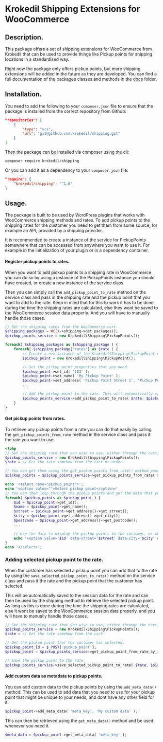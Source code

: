 # Krokedil Shipping Extensions for WooCommerce

## Description.
This package offers a set of shipping extensions for WooCommerce from Krokedil that can be used to provide things like Pickup points for shipping locations in a standardised way.

Right now the package only offers pickup points, but more shipping extensions will be added in the future as they are developed.
You can find a full documentation of the packages classes and methods in the [docs](docs) folder.

## Installation.
You need to add the following to your `composer.json` file to ensure that the package is installed from the correct repository from Github:
```json
"repositories": [
    {
        "type": "vcs",
        "url": "git@github.com:krokedil/shipping.git"
    }
]

```
Then the package can be installed via composer using the cli:
```bash
composer require krokedil/shipping
```

Or you can add it as a dependency to your `composer.json` file:
```json
"require": {
    "krokedil/shipping": "^1.0"
}
```

## Usage.
The package is built to be used by WordPress plugins that works with WooCommerce shipping methods and rates.
To add pickup points to the shipping rates for the customer you need to get them from some source, for example an API, provided by a shipping provider.

It is recommended to create a instance of the service for PickupPoints somewhere that can be accessed from anywhere you want to use it. For example in the initialization of your plugin or in a dependency container.

#### Register pickup points to rates.
When you want to add pickup points to a shipping rate in WooCommerce you can do so by using a instance of the PickupPoints instance you should have created, or create a new instance of the service class.

Then you can simply call the `add_pickup_point_to_rate` method on the service class and pass in the shipping rate and the pickup point that you want to add to the rate.
Keep in mind that for this to work it has to be done during the time the shipping rates are calculated, else they wont be saved to the WooCommerce session data properly. And you will have to manually handle those cases.
```php
// Get the shipping rates from the WooCommerce cart.
$shipping_packages = WC()->shipping->get_packages();
$pickup_points_service = new Krokedil\Shipping\PickupPoints();

foreach( $shipping_packages as $shipping_package ) {
    foreach( $shipping_package['rates'] as $rate ) {
        // Create a new instance of the Krokedil\Shipping\PickupPoint class for each pickup point that you want to add to the rate.
        $pickup_point = new Krokedil\Shipping\PickupPoint();

        // Set the pickup point properties that you need.
        $pickup_point->set_id( '123' );
        $pickup_point->set_name( 'My Pickup Point' );
        $pickup_point->set_address( 'Pickup Point Street 1', 'Pickup Point City', '12345',  'SE' );
        ...

        // Add the pickup point to the rate. This will automatically save it to the rates meta data in the WooCommerce session. Which can then be used by the shipping method to display the pickup points to the customer.
        $pickup_points_service->add_pickup_point_to_rate( $rate, $pickup_point );
    }
}
```

#### Get pickup points from rates.
To retrieve any pickup points from a rate you can do that easily by calling the `get_pickup_points_from_rate` method in the service class and pass it the rate you want to use.

```php
<?php
// Get the shipping rate that you wish to use, either through the cart, or using the hook 'woocommerce_package_rates' or similar, then create an instance of the Krokedil\Shipping\PickupPoints class using the rate.
$pickup_points_service = new Krokedil\Shipping\PickupPoints();
$rate = // Get the rate somehow from the cart or order.

// You can get them using the get_pickup_points_from_rate() method passing the rate to it.
$pickup_points = $pickup_points_service->get_pickup_points_from_rate( $rate );

echo '<select name="pickup_point">';
echo '<option value="">Select pickup point</option>'
// You can then loop through the pickup points and get the data that you need.
foreach( $pickup_points as $pickup_point ) {
    $id = $pickup_point->get_id();
    $name = $pickup_point->get_name();
    $street = $pickup_point->get_address()->get_street();
    $city = $pickup_point->get_address()->get_city();
    $postcode = $pickup_point->get_address()->get_postcode();
    ...

    // Use the data to display the pickup points to the customer, or whatever else you need it for.
    echo "<option value='$id' data-street='$street' data-city='$city' data-postcode='$postcode'>$name</option>";
}
echo '</select>';
```

### Adding selected pickup point to the rate.
When the customer has selected a pickup point you can add that to the rate by using the `save_selected_pickup_point_to_rate()` method on the service class and pass it the rate and the pickup point that the customer has selected.

This will be automatically saved to the session data for the rate and can then be used by the shipping method to retrieve the selected pickup point. As long as this is done during the time the shipping rates are calculated, else it wont be saved to the WooCommerce session data properly, and you will have to manually handle those cases.
```php
// Get the shipping rate that you wish to use, either through the cart, or using the hook 'woocommerce_package_rates' or similar, then create an instance of the Krokedil\Shipping\PickupPoints class using the rate.
$pickup_points_service = new Krokedil\Shipping\PickupPoints();
$rate = // Get the rate somehow from the cart

// Get the pickup point that the customer has selected.
$pickup_point_id = $_POST['pickup_point'];
$pickup_point = $pickup_points_service->get_pickup_point_from_rate_by_id( $rate, $pickup_point_id );

// Save the pickup point to the rate.
$pickup_points_service->save_selected_pickup_point_to_rate( $rate, $pickup_point );
```


#### Add custom data as metadata to pickup points.
You can add custom data to the pickup points by using the `add_meta_data()` method. This can be used to add data that you need to use for your pickup point that might be unique to your needs, and dont have any other field for it.
```php
$pickup_point->add_meta_data( 'meta_key', 'My custom data' );
```

This can then be retrieved using the `get_meta_data()` method and be used whenever you need it.
```php
$meta_data = $pickup_point->get_meta_data( 'meta_key' );
```
